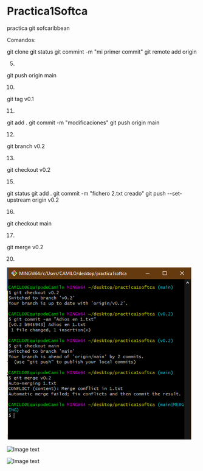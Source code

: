 # Practica1Softca
practica git sofcaribbean

Comandos:

git clone
git status
git commint -m "mi primer commit" 
git remote add origin 

5.
git push origin main

10.
git tag v0.1

11.
git add .
git commit -m "modificaciones"
git push origin main

12.
git branch v0.2

13.
git checkout v0.2

15.
git status
git add .
git commit -m "fichero 2.txt creado"
git push --set-upstream origin v0.2

16.
git checkout main

17.
git merge v0.2

20.
![Image text](./conflicto.png)

![Image text](./eliminando%20v0.2.png)

![Image text](./2.png)

